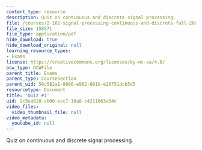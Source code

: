 ```yaml
---
content_type: resource
description: Quiz on continuous and discrete signal processing.
file: /courses/2-161-signal-processing-continuous-and-discrete-fall-2008/9c5ea628cb00ecc710a8c4211663a94c_quiz1.pdf
file_size: 158571
file_type: application/pdf
hide_download: true
hide_download_original: null
learning_resource_types:
- Exams
license: https://creativecommons.org/licenses/by-nc-sa/4.0/
ocw_type: OCWFile
parent_title: Exams
parent_type: CourseSection
parent_uid: 56c582a1-8086-e962-081b-e26751dcb5d5
resourcetype: Document
title: 'Quiz #1'
uid: 9c5ea628-cb00-ecc7-10a8-c4211663a94c
video_files:
  video_thumbnail_file: null
video_metadata:
  youtube_id: null
---
```

Quiz on continuous and discrete signal processing.